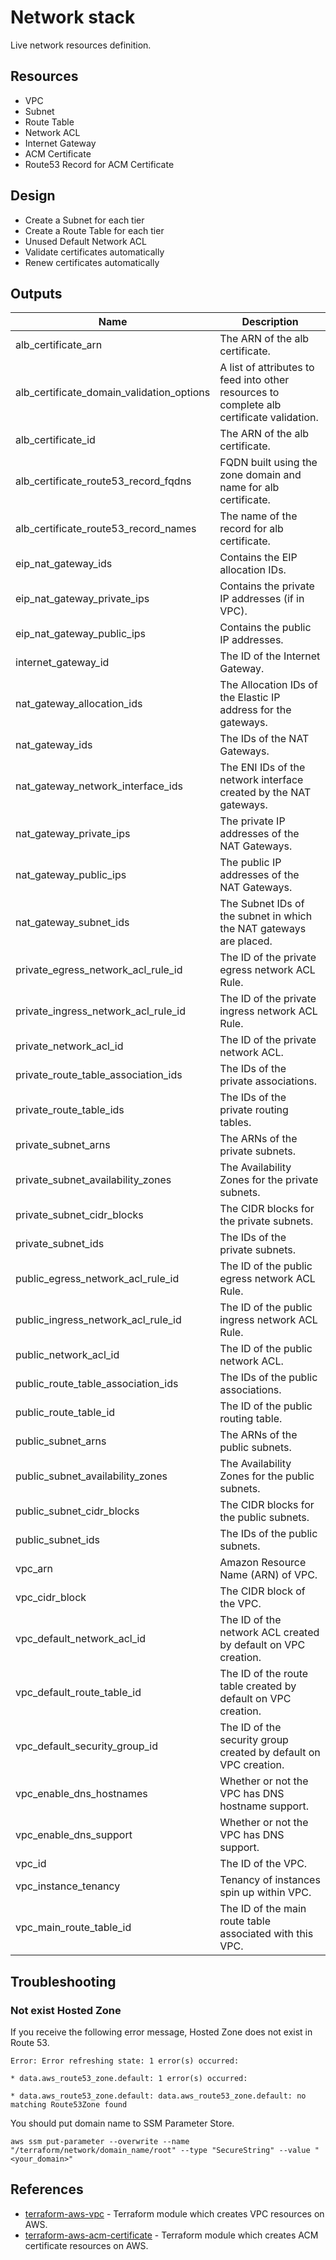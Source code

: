 # Network stack

Live network resources definition.

## Resources

- VPC
- Subnet
- Route Table
- Network ACL
- Internet Gateway
- ACM Certificate
- Route53 Record for ACM Certificate

## Design

- Create a Subnet for each tier
- Create a Route Table for each tier
- Unused Default Network ACL
- Validate certificates automatically
- Renew certificates automatically

## Outputs

| Name                                      | Description                                                                               |
| ----------------------------------------- | ----------------------------------------------------------------------------------------- |
| alb_certificate_arn                       | The ARN of the alb certificate.                                                           |
| alb_certificate_domain_validation_options | A list of attributes to feed into other resources to complete alb certificate validation. |
| alb_certificate_id                        | The ARN of the alb certificate.                                                           |
| alb_certificate_route53_record_fqdns      | FQDN built using the zone domain and name for alb certificate.                            |
| alb_certificate_route53_record_names      | The name of the record for alb certificate.                                               |
| eip_nat_gateway_ids                       | Contains the EIP allocation IDs.                                                          |
| eip_nat_gateway_private_ips               | Contains the private IP addresses (if in VPC).                                            |
| eip_nat_gateway_public_ips                | Contains the public IP addresses.                                                         |
| internet_gateway_id                       | The ID of the Internet Gateway.                                                           |
| nat_gateway_allocation_ids                | The Allocation IDs of the Elastic IP address for the gateways.                            |
| nat_gateway_ids                           | The IDs of the NAT Gateways.                                                              |
| nat_gateway_network_interface_ids         | The ENI IDs of the network interface created by the NAT gateways.                         |
| nat_gateway_private_ips                   | The private IP addresses of the NAT Gateways.                                             |
| nat_gateway_public_ips                    | The public IP addresses of the NAT Gateways.                                              |
| nat_gateway_subnet_ids                    | The Subnet IDs of the subnet in which the NAT gateways are placed.                        |
| private_egress_network_acl_rule_id        | The ID of the private egress network ACL Rule.                                            |
| private_ingress_network_acl_rule_id       | The ID of the private ingress network ACL Rule.                                           |
| private_network_acl_id                    | The ID of the private network ACL.                                                        |
| private_route_table_association_ids       | The IDs of the private associations.                                                      |
| private_route_table_ids                   | The IDs of the private routing tables.                                                    |
| private_subnet_arns                       | The ARNs of the private subnets.                                                          |
| private_subnet_availability_zones         | The Availability Zones for the private subnets.                                           |
| private_subnet_cidr_blocks                | The CIDR blocks for the private subnets.                                                  |
| private_subnet_ids                        | The IDs of the private subnets.                                                           |
| public_egress_network_acl_rule_id         | The ID of the public egress network ACL Rule.                                             |
| public_ingress_network_acl_rule_id        | The ID of the public ingress network ACL Rule.                                            |
| public_network_acl_id                     | The ID of the public network ACL.                                                         |
| public_route_table_association_ids        | The IDs of the public associations.                                                       |
| public_route_table_id                     | The ID of the public routing table.                                                       |
| public_subnet_arns                        | The ARNs of the public subnets.                                                           |
| public_subnet_availability_zones          | The Availability Zones for the public subnets.                                            |
| public_subnet_cidr_blocks                 | The CIDR blocks for the public subnets.                                                   |
| public_subnet_ids                         | The IDs of the public subnets.                                                            |
| vpc_arn                                   | Amazon Resource Name (ARN) of VPC.                                                        |
| vpc_cidr_block                            | The CIDR block of the VPC.                                                                |
| vpc_default_network_acl_id                | The ID of the network ACL created by default on VPC creation.                             |
| vpc_default_route_table_id                | The ID of the route table created by default on VPC creation.                             |
| vpc_default_security_group_id             | The ID of the security group created by default on VPC creation.                          |
| vpc_enable_dns_hostnames                  | Whether or not the VPC has DNS hostname support.                                          |
| vpc_enable_dns_support                    | Whether or not the VPC has DNS support.                                                   |
| vpc_id                                    | The ID of the VPC.                                                                        |
| vpc_instance_tenancy                      | Tenancy of instances spin up within VPC.                                                  |
| vpc_main_route_table_id                   | The ID of the main route table associated with this VPC.                                  |

## Troubleshooting

### Not exist Hosted Zone

If you receive the following error message, Hosted Zone does not exist in Route 53.

```shell
Error: Error refreshing state: 1 error(s) occurred:

* data.aws_route53_zone.default: 1 error(s) occurred:

* data.aws_route53_zone.default: data.aws_route53_zone.default: no matching Route53Zone found
```

You should put domain name to SSM Parameter Store.

```shell
aws ssm put-parameter --overwrite --name "/terraform/network/domain_name/root" --type "SecureString" --value "<your_domain>"
```

## References

- [terraform-aws-vpc](https://github.com/tmknom/terraform-aws-vpc) - Terraform module which creates VPC resources on AWS.
- [terraform-aws-acm-certificate](https://github.com/tmknom/terraform-aws-acm-certificate) - Terraform module which creates ACM certificate resources on AWS.
